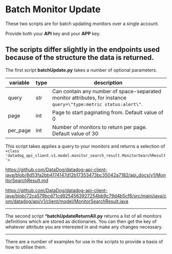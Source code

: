 # Batch Monitor Update

These two scripts are for batch updating monitors over a single account.

Provide both your **API** key and your **APP** key.

The scripts differ slightly in the endpoints used because of the structure the data is returned. 
---
The first script **batchUpdate.py** takes a number of optional parameters.

| variable | type | description
| ----------- | ----------- |-------|
| query      | str       |Can     contain any number of space-separated monitor  attributes, for instance `query=\"type:metric status:alert\"`.
| page   | int        | Page to start paginating from. Default value of 0
| per_page | int | Number of monitors to return per page. Default value of 30

This script takes applies a query to your monitors and returns a selection of `<class 'datadog_api_client.v1.model.monitor_search_result.MonitorSearchResult'>`

 https://github.com/DataDog/datadog-api-client-java/blob/8d53fa2bb4174147d12b17353473bc35042a7182/api_docs/v1/MonitorSearchResult.md
                
 https://github.com/DataDog/datadog-api-client-java/blob/72ca579bcd71cd9254563927254bb9c79d4b5cf6/src/main/java/com/datadog/api/v1/client/model/MonitorSearchResult.java

---

The second script ***batchUpdateReturnAll.py** returns a list of all monitors definitions which are stored as dictionaries. You can then get the key of whatever attribute you are interested in and make any changes necessary.

---

There are a number of examples for use in the scripts to provide a basis of how to utilise them.